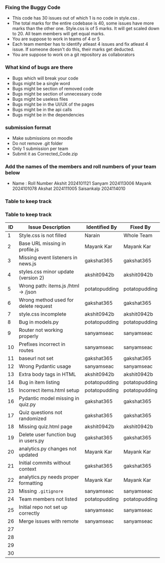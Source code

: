 ### Fixing the Buggy Code

- This code has 30 issues out of which 1 is no code in style.css . 
- The total marks for the entire codebase is 40, some issues have more marks than the other one. Style.css is of 5 marks. It will get scaled down to 20. All team members will get equal marks.
- You are suppose to work in teams of 4 or 5
- Each team member has to identify atleast 4 issues and fix atleast 4 issue. If someone doesn't do this, their marks get deducted.
- You are suppose to work on a git repository as collaborators

### What kind of bugs are there

- Bugs which will break your code
- Bugs might be a single word
- Bugs might be section of removed code
- Bugs might be section of unnecessary code
- Bugs might be useless files
- Bugs might be in the UI/UX of the pages
- Bugs might be in the api calls
- Bugs might be in the dependencies  

### submission format

- Make submissions on moodle
- Do not remove .git folder 
- Only 1 submission per team
- Submit it as Corrected_Code.zip

### Add the names of the members and roll numbers of your team below

- Name : Roll Number
Akshit  2024101121
Sanyam  2024113006
Mayank  2024101078
Akshat  2024111005
Saisankalp  2024114010

### Table to keep track

### Table to keep track

| ID  | Issue Description                        | Identified By | Fixed By     |
|-----|------------------------------------------|---------------|--------------|
| 1   | Style.css is not filled                  |    Narain     | Whole Team   |
| 2   | Base URL missing in profile.js           |  Mayank Kar   | Mayank Kar   |
| 3   | Missing event listeners in news.js       |  gakshat365   | gakshat365   |
| 4   | styles.css minor update (version 2)      | akshit0942b   | akshit0942b  |
| 5   | Wrong path: items.js /html → /json       | potatopudding | potatopudding|
| 6   | Wrong method used for delete request     |  gakshat365   | gakshat365   |
| 7   | style.css incomplete                     | akshit0942b   | akshit0942b  |
| 8   | Bug in models.py                         | potatopudding | potatopudding|
| 9   | Router not working properly              |  sanyamseac   | sanyamseac   |
| 10  | Prefixes incorrect in routes             |  sanyamseac   | sanyamseac   |
| 11  | baseurl not set                          |  gakshat365   | gakshat365   |
| 12  | Wrong Pydantic usage                     |  sanyamseac   | sanyamseac   |
| 13  | Extra body tags in HTML                  | akshit0942b   | akshit0942b  |
| 14  | Bug in item listing                      | potatopudding | potatopudding|
| 15  | Incorrect items.html setup               | potatopudding | potatopudding|
| 16  | Pydantic model missing in quiz.py        |  gakshat365   | gakshat365   |
| 17  | Quiz questions not randomized            |  gakshat365   | gakshat365   |
| 18  | Missing quiz.html page                   | akshit0942b   | akshit0942b  |
| 19  | Delete user function bug in users.py     |  gakshat365   | gakshat365   |
| 20  | analytics.py changes not updated         |  Mayank Kar   | Mayank Kar   |
| 21  | Initial commits without context          |  gakshat365   | gakshat365   |
| 22  | analytics.py needs proper formatting     |  Mayank Kar   | Mayank Kar   |
| 23  | Missing `.gitignore`                     |  sanyamseac   | sanyamseac   |
| 24  | Team members not listed                  | potatopudding | potatopudding|
| 25  | Initial repo not set up correctly        |  sanyamseac   | sanyamseac   |
| 26  | Merge issues with remote                 |  sanyamseac   | sanyamseac   |
| 27  |                                          |               |              |
| 28  |                                          |               |              |
| 29  |                                          |               |              |
| 30  |                                          |               |              |

